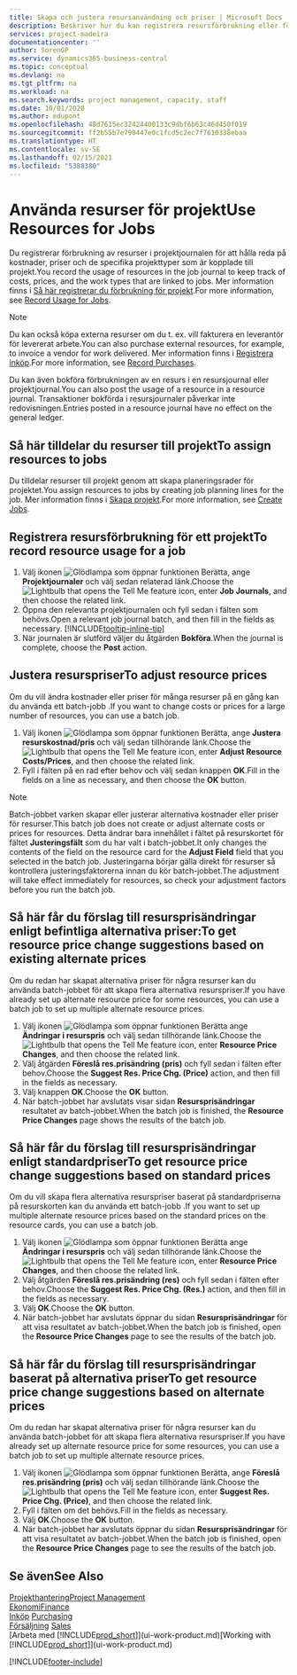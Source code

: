 ```yaml
---
title: Skapa och justera resursanvändning och priser | Microsoft Docs
description: Beskriver hur du kan registrera resursförbrukning eller förbrukning för ett projekt för att hålla reda på och hantera kostnader, priser och arbetstyper.
services: project-madeira
documentationcenter: ''
author: SorenGP
ms.service: dynamics365-business-central
ms.topic: conceptual
ms.devlang: na
ms.tgt_pltfrm: na
ms.workload: na
ms.search.keywords: project management, capacity, staff
ms.date: 10/01/2020
ms.author: edupont
ms.openlocfilehash: 48d7615ec32424400133c9dbf6b63c46d450f019
ms.sourcegitcommit: ff2b55b7e790447e0c1fcd5c2ec7f7610338ebaa
ms.translationtype: HT
ms.contentlocale: sv-SE
ms.lasthandoff: 02/15/2021
ms.locfileid: "5388380"
---
```

# <a name="use-resources-for-jobs"></a><span data-ttu-id="1a681-103">Använda resurser för projekt</span><span class="sxs-lookup"><span data-stu-id="1a681-103">Use Resources for Jobs</span></span>
<span data-ttu-id="1a681-104">Du registrerar förbrukning av resurser i projektjournalen för att hålla reda på kostnader, priser och de specifika projekttyper som är kopplade till projekt.</span><span class="sxs-lookup"><span data-stu-id="1a681-104">You record the usage of resources in the job journal to keep track of costs, prices, and the work types that are linked to jobs.</span></span> <span data-ttu-id="1a681-105">Mer information finns i [Så här registrerar du förbrukning för projekt](projects-how-record-job-usage.md).</span><span class="sxs-lookup"><span data-stu-id="1a681-105">For more information, see [Record Usage for Jobs](projects-how-record-job-usage.md).</span></span>

> [!NOTE]
> <span data-ttu-id="1a681-106">Du kan också köpa externa resurser om du t. ex. vill fakturera en leverantör för levererat arbete.</span><span class="sxs-lookup"><span data-stu-id="1a681-106">You can also purchase external resources, for example, to invoice a vendor for work delivered.</span></span> <span data-ttu-id="1a681-107">Mer information finns i [Registrera inköp](purchasing-how-record-purchases.md).</span><span class="sxs-lookup"><span data-stu-id="1a681-107">For more information, see [Record Purchases](purchasing-how-record-purchases.md).</span></span>

<span data-ttu-id="1a681-108">Du kan även bokföra förbrukningen av en resurs i en resursjournal eller projektjournal.</span><span class="sxs-lookup"><span data-stu-id="1a681-108">You can also post the usage of a resource in a resource journal.</span></span> <span data-ttu-id="1a681-109">Transaktioner bokförda i resursjournaler påverkar inte redovisningen.</span><span class="sxs-lookup"><span data-stu-id="1a681-109">Entries posted in a resource journal have no effect on the general ledger.</span></span>

## <a name="to-assign-resources-to-jobs"></a><span data-ttu-id="1a681-110">Så här tilldelar du resurser till projekt</span><span class="sxs-lookup"><span data-stu-id="1a681-110">To assign resources to jobs</span></span>
<span data-ttu-id="1a681-111">Du tilldelar resurser till projekt genom att skapa planeringsrader för projektet.</span><span class="sxs-lookup"><span data-stu-id="1a681-111">You assign resources to jobs by creating job planning lines for the job.</span></span> <span data-ttu-id="1a681-112">Mer information finns i [Skapa projekt](projects-how-create-jobs.md).</span><span class="sxs-lookup"><span data-stu-id="1a681-112">For more information, see [Create Jobs](projects-how-create-jobs.md).</span></span>

## <a name="to-record-resource-usage-for-a-job"></a><span data-ttu-id="1a681-113">Registrera resursförbrukning för ett projekt</span><span class="sxs-lookup"><span data-stu-id="1a681-113">To record resource usage for a job</span></span>
1. <span data-ttu-id="1a681-114">Välj ikonen ![Glödlampa som öppnar funktionen Berätta](media/ui-search/search_small.png "Berätta vad du vill göra"), ange **Projektjournaler** och välj sedan relaterad länk.</span><span class="sxs-lookup"><span data-stu-id="1a681-114">Choose the ![Lightbulb that opens the Tell Me feature](media/ui-search/search_small.png "Tell me what you want to do") icon, enter **Job Journals**, and then choose the related link.</span></span>
2. <span data-ttu-id="1a681-115">Öppna den relevanta projektjournalen och fyll sedan i fälten som behövs.</span><span class="sxs-lookup"><span data-stu-id="1a681-115">Open a relevant job journal batch, and then fill in the fields as necessary.</span></span> [!INCLUDE[tooltip-inline-tip](includes/tooltip-inline-tip_md.md)]
3. <span data-ttu-id="1a681-116">När journalen är slutförd väljer du åtgärden **Bokföra**.</span><span class="sxs-lookup"><span data-stu-id="1a681-116">When the journal is complete, choose the **Post** action.</span></span>

## <a name="to-adjust-resource-prices"></a><span data-ttu-id="1a681-117">Justera resurspriser</span><span class="sxs-lookup"><span data-stu-id="1a681-117">To adjust resource prices</span></span>
<span data-ttu-id="1a681-118">Om du vill ändra kostnader eller priser för många resurser på en gång kan du använda ett batch-jobb .</span><span class="sxs-lookup"><span data-stu-id="1a681-118">If you want to change costs or prices for a large number of resources, you can use a batch job.</span></span>  

1. <span data-ttu-id="1a681-119">Välj ikonen ![Glödlampa som öppnar funktionen Berätta](media/ui-search/search_small.png "Berätta vad du vill göra"), ange **Justera resurskostnad/pris** och välj sedan tillhörande länk.</span><span class="sxs-lookup"><span data-stu-id="1a681-119">Choose the ![Lightbulb that opens the Tell Me feature](media/ui-search/search_small.png "Tell me what you want to do") icon, enter **Adjust Resource Costs/Prices**, and then choose the related link.</span></span>
2. <span data-ttu-id="1a681-120">Fyll i fälten på en rad efter behov och välj sedan knappen **OK**.</span><span class="sxs-lookup"><span data-stu-id="1a681-120">Fill in the fields on a line as necessary, and then choose the **OK** button.</span></span>

> [!NOTE]  
>   <span data-ttu-id="1a681-121">Batch-jobbet varken skapar eller justerar alternativa kostnader eller priser för resurser.</span><span class="sxs-lookup"><span data-stu-id="1a681-121">This batch job does not create or adjust alternate costs or prices for resources.</span></span> <span data-ttu-id="1a681-122">Detta ändrar bara innehållet i fältet på resurskortet för fältet **Justeringsfält** som du har valt i batch-jobbet.</span><span class="sxs-lookup"><span data-stu-id="1a681-122">It only changes the contents of the field on the resource card for the **Adjust Field** field that you selected in the batch job.</span></span> <span data-ttu-id="1a681-123">Justeringarna börjar gälla direkt för resurser så kontrollera justeringsfaktorerna innan du kör batch-jobbet.</span><span class="sxs-lookup"><span data-stu-id="1a681-123">The adjustment will take effect immediately for resources, so check your adjustment factors before you run the batch job.</span></span>

## <a name="to-get-resource-price-change-suggestions-based-on-existing-alternate-prices"></a><span data-ttu-id="1a681-124">Så här får du förslag till resursprisändringar enligt befintliga alternativa priser:</span><span class="sxs-lookup"><span data-stu-id="1a681-124">To get resource price change suggestions based on existing alternate prices</span></span>
<span data-ttu-id="1a681-125">Om du redan har skapat alternativa priser för några resurser kan du använda batch-jobbet för att skapa flera alternativa resurspriser.</span><span class="sxs-lookup"><span data-stu-id="1a681-125">If you have already set up alternate resource price for some resources, you can use a batch job to set up multiple alternate resource prices.</span></span>

1. <span data-ttu-id="1a681-126">Välj ikonen ![Glödlampa som öppnar funktionen Berätta](media/ui-search/search_small.png "Berätta vad du vill göra") ange **Ändringar i resurspris** och välj sedan tillhörande länk.</span><span class="sxs-lookup"><span data-stu-id="1a681-126">Choose the ![Lightbulb that opens the Tell Me feature](media/ui-search/search_small.png "Tell me what you want to do") icon, enter **Resource Price Changes**, and then choose the related link.</span></span>
2. <span data-ttu-id="1a681-127">Välj åtgärden **Föreslå res.prisändring (pris)** och fyll sedan i fälten efter behov.</span><span class="sxs-lookup"><span data-stu-id="1a681-127">Choose the **Suggest Res. Price Chg. (Price)** action, and then fill in the fields as necessary.</span></span>
3. <span data-ttu-id="1a681-128">Välj knappen **OK**.</span><span class="sxs-lookup"><span data-stu-id="1a681-128">Choose the **OK** button.</span></span>  
4. <span data-ttu-id="1a681-129">När batch-jobbet har avslutats visar sidan **Resursprisändringar** resultatet av batch-jobbet.</span><span class="sxs-lookup"><span data-stu-id="1a681-129">When the batch job is finished, the **Resource Price Changes** page shows the results of the batch job.</span></span>

## <a name="to-get-resource-price-change-suggestions-based-on-standard-prices"></a><span data-ttu-id="1a681-130">Så här får du förslag till resursprisändringar enligt standardpriser</span><span class="sxs-lookup"><span data-stu-id="1a681-130">To get resource price change suggestions based on standard prices</span></span>
<span data-ttu-id="1a681-131">Om du vill skapa flera alternativa resurspriser baserat på standardpriserna på resurskorten kan du använda ett batch-jobb .</span><span class="sxs-lookup"><span data-stu-id="1a681-131">If you want to set up multiple alternate resource prices based on the standard prices on the resource cards, you can use a batch job.</span></span>  

1. <span data-ttu-id="1a681-132">Välj ikonen ![Glödlampa som öppnar funktionen Berätta](media/ui-search/search_small.png "Berätta vad du vill göra") ange **Ändringar i resurspris** och välj sedan tillhörande länk.</span><span class="sxs-lookup"><span data-stu-id="1a681-132">Choose the ![Lightbulb that opens the Tell Me feature](media/ui-search/search_small.png "Tell me what you want to do") icon, enter **Resource Price Changes**, and then choose the related link.</span></span>
2. <span data-ttu-id="1a681-133">Välj åtgärden **Föreslå res.prisändring (res)** och fyll sedan i fälten efter behov.</span><span class="sxs-lookup"><span data-stu-id="1a681-133">Choose the **Suggest Res. Price Chg. (Res.)** action, and then fill in the fields as necessary.</span></span>  
3. <span data-ttu-id="1a681-134">Välj **OK**.</span><span class="sxs-lookup"><span data-stu-id="1a681-134">Choose the **OK** button.</span></span>  
4. <span data-ttu-id="1a681-135">När batch-jobbet har avslutats öppnar du sidan **Resursprisändringar** för att visa resultatet av batch-jobbet.</span><span class="sxs-lookup"><span data-stu-id="1a681-135">When the batch job is finished, open the **Resource Price Changes** page to see the results of the batch job.</span></span>

## <a name="to-get-resource-price-change-suggestions-based-on-alternate-prices"></a><span data-ttu-id="1a681-136">Så här får du förslag till resursprisändringar baserat på alternativa priser</span><span class="sxs-lookup"><span data-stu-id="1a681-136">To get resource price change suggestions based on alternate prices</span></span>
<span data-ttu-id="1a681-137">Om du redan har skapat alternativa priser för några resurser kan du använda batch-jobbet för att skapa flera alternativa resurspriser.</span><span class="sxs-lookup"><span data-stu-id="1a681-137">If you have already set up alternate resource price for some resources, you can use a batch job to set up multiple alternate resource prices.</span></span>

1. <span data-ttu-id="1a681-138">Välj ikonen ![Glödlampa som öppnar funktionen Berätta](media/ui-search/search_small.png "Berätta vad du vill göra"), ange **Föreslå res.prisändring (pris)** och välj sedan tillhörande länk.</span><span class="sxs-lookup"><span data-stu-id="1a681-138">Choose the ![Lightbulb that opens the Tell Me feature](media/ui-search/search_small.png "Tell me what you want to do") icon, enter **Suggest Res. Price Chg. (Price)**, and then choose the related link.</span></span>  
2. <span data-ttu-id="1a681-139">Fyll i fälten om det behövs.</span><span class="sxs-lookup"><span data-stu-id="1a681-139">Fill in the fields as necessary.</span></span>
3. <span data-ttu-id="1a681-140">Välj **OK**.</span><span class="sxs-lookup"><span data-stu-id="1a681-140">Choose the **OK** button.</span></span>  
4. <span data-ttu-id="1a681-141">När batch-jobbet har avslutats öppnar du sidan **Resursprisändringar** för att visa resultatet av batch-jobbet.</span><span class="sxs-lookup"><span data-stu-id="1a681-141">When the batch job is finished, open the **Resource Price Changes** page to see the results of the batch job.</span></span>

## <a name="see-also"></a><span data-ttu-id="1a681-142">Se även</span><span class="sxs-lookup"><span data-stu-id="1a681-142">See Also</span></span>
[<span data-ttu-id="1a681-143">Projekthantering</span><span class="sxs-lookup"><span data-stu-id="1a681-143">Project Management</span></span>](projects-manage-projects.md)  
[<span data-ttu-id="1a681-144">Ekonomi</span><span class="sxs-lookup"><span data-stu-id="1a681-144">Finance</span></span>](finance.md)  
<span data-ttu-id="1a681-145">[Inköp](purchasing-manage-purchasing.md)       </span><span class="sxs-lookup"><span data-stu-id="1a681-145">[Purchasing](purchasing-manage-purchasing.md)       </span></span>  
<span data-ttu-id="1a681-146">[Försäljning](sales-manage-sales.md)   </span><span class="sxs-lookup"><span data-stu-id="1a681-146">[Sales](sales-manage-sales.md)   </span></span>  
<span data-ttu-id="1a681-147">[Arbeta med [!INCLUDE[prod_short](includes/prod_short.md)]](ui-work-product.md)</span><span class="sxs-lookup"><span data-stu-id="1a681-147">[Working with [!INCLUDE[prod_short](includes/prod_short.md)]](ui-work-product.md)</span></span>  


[!INCLUDE[footer-include](includes/footer-banner.md)]